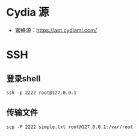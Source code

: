 # Cydia 源
- 蜜蜂源：https://apt.cydiami.com/

# SSH
## 登录shell
```
ssh -p 2222 root@127.0.0.1
```
## 传输文件
```
scp -P 2222 simple.txt root@127.0.0.1:/var/root
```
